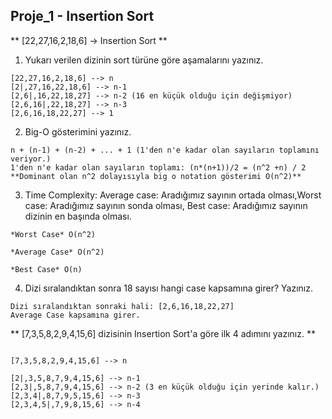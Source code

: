 ## Proje_1 - Insertion Sort

** [22,27,16,2,18,6] -> Insertion Sort **

1. Yukarı verilen dizinin sort türüne göre aşamalarını yazınız.

```
[22,27,16,2,18,6] --> n
[2|,27,16,22,18,6] --> n-1
[2,6|,16,22,18,27] --> n-2 (16 en küçük olduğu için değişmiyor)
[2,6,16|,22,18,27] --> n-3
[2,6,16,18,22,27] --> 1
```
2. Big-O gösterimini yazınız.

```
n + (n-1) + (n-2) + ... + 1 (1'den n'e kadar olan sayıların toplamını veriyor.)
1'den n'e kadar olan sayıların toplamı: (n*(n+1))/2 = (n^2 +n) / 2 
**Dominant olan n^2 dolayısıyla big o notation gösterimi O(n^2)**
```
3. Time Complexity: Average case: Aradığımız sayının ortada olması,Worst case: Aradığımız sayının sonda olması, Best case: Aradığımız sayının dizinin en başında olması.

```
*Worst Case* O(n^2)

*Average Case* O(n^2)

*Best Case* O(n)
```

4. Dizi sıralandıktan sonra 18 sayısı hangi case kapsamına girer? Yazınız.

```
Dizi sıralandıktan sonraki hali: [2,6,16,18,22,27] 
Average Case kapsamına girer.
```

** [7,3,5,8,2,9,4,15,6] dizisinin Insertion Sort'a göre ilk 4 adımını yazınız. **

```

[7,3,5,8,2,9,4,15,6] --> n

[2|,3,5,8,7,9,4,15,6] --> n-1 
[2,3|,5,8,7,9,4,15,6] --> n-2 (3 en küçük olduğu için yerinde kalır.)
[2,3,4|,8,7,9,5,15,6] --> n-3
[2,3,4,5|,7,9,8,15,6] --> n-4

```